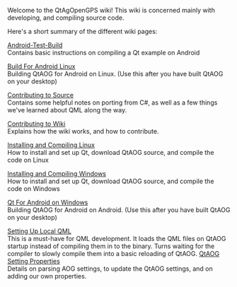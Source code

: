 Welcome to the QtAgOpenGPS wiki!
This wiki is concerned mainly with developing, and compiling source code. 

Here's a short summary of the different wiki pages:

[Android-Test-Build](https://github.com/torriem/qtagopengps/wiki/android-test-build)<br>
Contains basic instructions on compiling a Qt example on Android

[Build For Android Linux](https://github.com/torriem/qtagopengps/wiki/Build-for-android-linux)<br>
Building QtAOG for Android on Linux. (Use this after you have built QtAOG on your desktop)

[Contributing to Source](https://github.com/torriem/qtagopengps/wiki/contributing-to-source)<br>
Contains some helpful notes on porting from C#, as well as a few things we've learned about QML along the way.

[Contributing to Wiki](https://github.com/torriem/qtagopengps/wiki/contributing-to-wiki)<br>
Explains how the wiki works, and how to contribute.

[Installing and Compiling Linux](https://github.com/torriem/qtagopengps/wiki/installing-and-compiling-linux)<br>
How to install and set up Qt, download QtAOG source, and compile the code on Linux

[Installing and Compiling Windows](https://github.com/torriem/qtagopengps/wiki/installing+compiling-windows)<br>
How to install and set up Qt, download QtAOG source, and compile the code on Windows

[Qt For Android on Windows](https://github.com/torriem/qtagopengps/wiki/Qt-for-android-on-windows)<br>
Building QtAOG for Android on Android. (Use this after you have built QtAOG on your desktop)<br>

[Setting Up Local QML](https://github.com/torriem/qtagopengps/wiki/setting-up-local-qml)<br>
This is a must-have for QML development. It loads the QML files on QtAOG startup instead of compiling them in to the binary. Turns waiting for the compiler to slowly compile them into a basic reloading of QtAOG.
[QtAOG Setting Properties](https://github.com/torriem/qtagopengps/wiki/QtAOG-Setting-Properties)<br>
Details on parsing AOG settings, to update the QtAOG settings, and on adding our own properties.
